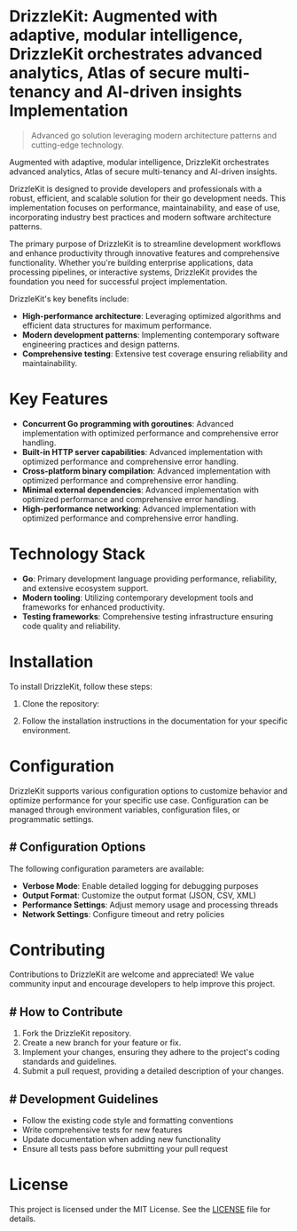 <!-- fallback_DrizzleKit_20251003202717_98033 -->

# DrizzleKit: Augmented with adaptive, modular intelligence, DrizzleKit orchestrates advanced analytics, Atlas of secure multi-tenancy and AI-driven insights Implementation
> Advanced go solution leveraging modern architecture patterns and cutting-edge technology.

Augmented with adaptive, modular intelligence, DrizzleKit orchestrates advanced analytics, Atlas of secure multi-tenancy and AI-driven insights.

DrizzleKit is designed to provide developers and professionals with a robust, efficient, and scalable solution for their go development needs. This implementation focuses on performance, maintainability, and ease of use, incorporating industry best practices and modern software architecture patterns.

The primary purpose of DrizzleKit is to streamline development workflows and enhance productivity through innovative features and comprehensive functionality. Whether you're building enterprise applications, data processing pipelines, or interactive systems, DrizzleKit provides the foundation you need for successful project implementation.

DrizzleKit's key benefits include:

* **High-performance architecture**: Leveraging optimized algorithms and efficient data structures for maximum performance.
* **Modern development patterns**: Implementing contemporary software engineering practices and design patterns.
* **Comprehensive testing**: Extensive test coverage ensuring reliability and maintainability.

# Key Features

* **Concurrent Go programming with goroutines**: Advanced implementation with optimized performance and comprehensive error handling.
* **Built-in HTTP server capabilities**: Advanced implementation with optimized performance and comprehensive error handling.
* **Cross-platform binary compilation**: Advanced implementation with optimized performance and comprehensive error handling.
* **Minimal external dependencies**: Advanced implementation with optimized performance and comprehensive error handling.
* **High-performance networking**: Advanced implementation with optimized performance and comprehensive error handling.

# Technology Stack

* **Go**: Primary development language providing performance, reliability, and extensive ecosystem support.
* **Modern tooling**: Utilizing contemporary development tools and frameworks for enhanced productivity.
* **Testing frameworks**: Comprehensive testing infrastructure ensuring code quality and reliability.

# Installation

To install DrizzleKit, follow these steps:

1. Clone the repository:


2. Follow the installation instructions in the documentation for your specific environment.

# Configuration

DrizzleKit supports various configuration options to customize behavior and optimize performance for your specific use case. Configuration can be managed through environment variables, configuration files, or programmatic settings.

## # Configuration Options

The following configuration parameters are available:

* **Verbose Mode**: Enable detailed logging for debugging purposes
* **Output Format**: Customize the output format (JSON, CSV, XML)
* **Performance Settings**: Adjust memory usage and processing threads
* **Network Settings**: Configure timeout and retry policies

# Contributing

Contributions to DrizzleKit are welcome and appreciated! We value community input and encourage developers to help improve this project.

## # How to Contribute

1. Fork the DrizzleKit repository.
2. Create a new branch for your feature or fix.
3. Implement your changes, ensuring they adhere to the project's coding standards and guidelines.
4. Submit a pull request, providing a detailed description of your changes.

## # Development Guidelines

* Follow the existing code style and formatting conventions
* Write comprehensive tests for new features
* Update documentation when adding new functionality
* Ensure all tests pass before submitting your pull request

# License

This project is licensed under the MIT License. See the [LICENSE](https://github.com/Nurulika/DrizzleKit/blob/main/LICENSE) file for details.
